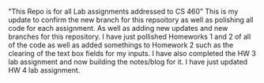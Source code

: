 "This Repo is for all Lab assignments addressed to CS 460" 
This is my update to confirm the new branch for this repsoitory as well as polishing all code for each 
assignment. As well as adding new updates and new branches for this repository.
I have just pollished Homeworks 1 and 2 of all of the code as well as added somethings to Homework 2 such as the 
clearing of the text box fields for my inputs. I have also completed the HW 3 lab assignment and now building 
the notes/blog for it. I have just updated HW 4 lab assignment.
